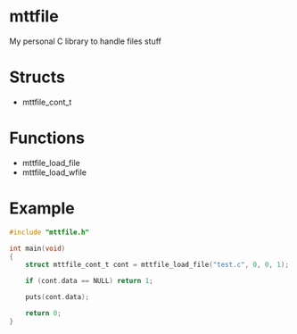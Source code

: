 # mttfile
My personal C library to handle files stuff

# Structs
- mttfile_cont_t

# Functions
- mttfile_load_file
- mttfile_load_wfile

# Example
```c
#include "mttfile.h"

int main(void)
{
	struct mttfile_cont_t cont = mttfile_load_file("test.c", 0, 0, 1);

	if (cont.data == NULL) return 1;

	puts(cont.data);

	return 0;
}
```
